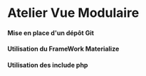 # Atelier Vue Modulaire

#### Mise en place d'un dépôt Git
#### Utilisation du FrameWork Materialize
#### Utilisation des include php
